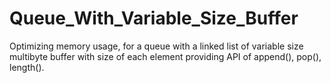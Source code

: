 # Queue_With_Variable_Size_Buffer
Optimizing memory usage, for a queue with a linked list of variable size multibyte buffer with size of each element providing API of append(), pop(), length().
